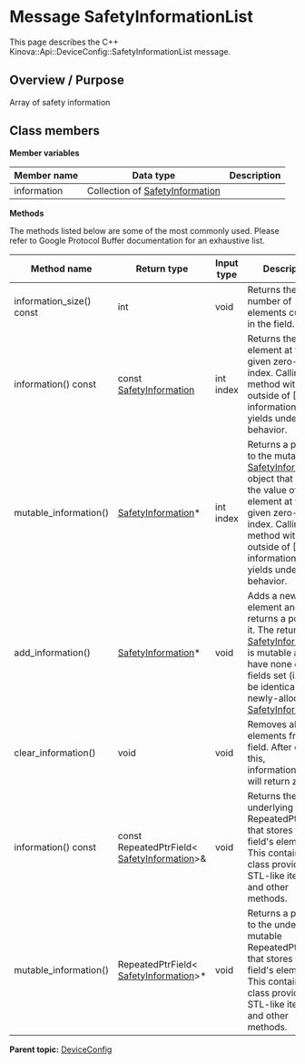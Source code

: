 # Message SafetyInformationList

This page describes the C++ Kinova::Api::DeviceConfig::SafetyInformationList message.

## Overview / Purpose

Array of safety information

## Class members

 **Member variables** 

|Member name|Data type|Description|
|-----------|---------|-----------|
|information|Collection of [SafetyInformation](msg_DeviceConfig_SafetyInformation.md#)| |

 **Methods** 

The methods listed below are some of the most commonly used. Please refer to Google Protocol Buffer documentation for an exhaustive list.

|Method name|Return type|Input type|Description|
|-----------|-----------|----------|-----------|
|information\_size\(\) const|int|void|Returns the number of elements currently in the field.|
|information\(\) const|const [SafetyInformation](msg_DeviceConfig_SafetyInformation.md#)|int index|Returns the element at the given zero-based index. Calling this method with index outside of \[0, information\_size\(\)\) yields undefined behavior.|
|mutable\_information\(\)| [SafetyInformation](msg_DeviceConfig_SafetyInformation.md#)\*|int index|Returns a pointer to the mutable [SafetyInformation](msg_DeviceConfig_SafetyInformation.md#) object that stores the value of the element at the given zero-based index. Calling this method with index outside of \[0, information\_size\(\)\) yields undefined behavior.|
|add\_information\(\)| [SafetyInformation](msg_DeviceConfig_SafetyInformation.md#)\*|void|Adds a new element and returns a pointer to it. The returned [SafetyInformation](msg_DeviceConfig_SafetyInformation.md#) is mutable and will have none of its fields set \(i.e. it will be identical to a newly-allocated [SafetyInformation](msg_DeviceConfig_SafetyInformation.md#)\).|
|clear\_information\(\)|void|void|Removes all elements from the field. After calling this, information\_size\(\) will return zero.|
|information\(\) const|const RepeatedPtrField< [SafetyInformation](msg_DeviceConfig_SafetyInformation.md#)\>&|void|Returns the underlying RepeatedPtrField that stores the field's elements. This container class provides STL-like iterators and other methods.|
|mutable\_information\(\)|RepeatedPtrField< [SafetyInformation](msg_DeviceConfig_SafetyInformation.md#)\>\*|void|Returns a pointer to the underlying mutable RepeatedPtrField that stores the field's elements. This container class provides STL-like iterators and other methods.|

**Parent topic:** [DeviceConfig](../references/summary_DeviceConfig.md)

